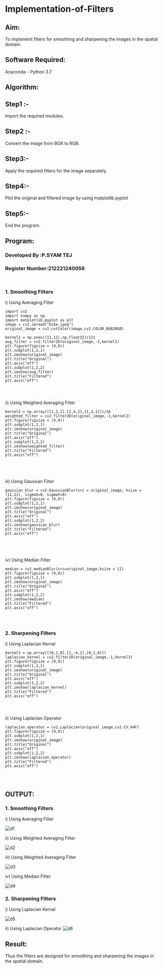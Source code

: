 # Implementation-of-Filters
## Aim:
To implement filters for smoothing and sharpening the images in the spatial domain.

## Software Required:
Anaconda - Python 3.7

## Algorithm:
## Step1 :- 
Import the required modules.


## Step2 :- 
Convert the image from BGR to RGB.


## Step3:- 
Apply the required filters for the image separately.


## Step4:- 
Plot the original and filtered image by using matplotlib.pyplot


## Step5:- 
End the program.


## Program:
### Developed By   :P.SYAM TEJ
### Register Number:212221240056
</br>

### 1. Smoothing Filters

i) Using Averaging Filter
```
import cv2
import numpy as np
import matplotlib.pyplot as plt
image = cv2.imread("bike.jpeg")
original_image = cv2.cvtColor(image,cv2.COLOR_BGR2RGB)

kernel1 = np.ones((11,11),np.float32)/121
avg_filter = cv2.filter2D(original_image,-1,kernel1)
plt.figure(figsize = (9,9))
plt.subplot(1,2,1)
plt.imshow(original_image)
plt.title("Original")
plt.axis("off")
plt.subplot(1,2,2)
plt.imshow(avg_filter)
plt.title("Filtered")
plt.axis("off")




```
ii) Using Weighted Averaging Filter
```
kernel2 = np.array([[1,2,1],[2,4,2],[1,2,1]])/16
weighted_filter = cv2.filter2D(original_image,-1,kernel2)
plt.figure(figsize = (9,9))
plt.subplot(1,2,1)
plt.imshow(original_image)
plt.title("Original")
plt.axis("off")
plt.subplot(1,2,2)
plt.imshow(weighted_filter)
plt.title("Filtered")
plt.axis("off")





```
iii) Using Gaussian Filter
```
gaussian_blur = cv2.GaussianBlur(src = original_image, ksize = (11,11), sigmaX=0, sigmaY=0)
plt.figure(figsize = (9,9))
plt.subplot(1,2,1)
plt.imshow(original_image)
plt.title("Original")
plt.axis("off")
plt.subplot(1,2,2)
plt.imshow(gaussian_blur)
plt.title("Filtered")
plt.axis("off")





```

iv) Using Median Filter
```
median = cv2.medianBlur(src=original_image,ksize = 11)
plt.figure(figsize = (9,9))
plt.subplot(1,2,1)
plt.imshow(original_image)
plt.title("Original")
plt.axis("off")
plt.subplot(1,2,2)
plt.imshow(median)
plt.title("Filtered")
plt.axis("off")




```

### 2. Sharpening Filters
i) Using Laplacian Kernal
```
kernel3 = np.array([[0,1,0],[1,-4,1],[0,1,0]])
laplacian_kernel = cv2.filter2D(original_image,-1,kernel3)
plt.figure(figsize = (9,9))
plt.subplot(1,2,1)
plt.imshow(original_image)
plt.title("Original")
plt.axis("off")
plt.subplot(1,2,2)
plt.imshow(laplacian_kernel)
plt.title("Filtered")
plt.axis("off")




```
ii) Using Laplacian Operator
```
laplacian_operator = cv2.Laplacian(original_image,cv2.CV_64F)
plt.figure(figsize = (9,9))
plt.subplot(1,2,1)
plt.imshow(original_image)
plt.title("Original")
plt.axis("off")
plt.subplot(1,2,2)
plt.imshow(laplacian_operator)
plt.title("Filtered")
plt.axis("off")




```

## OUTPUT:
### 1. Smoothing Filters

i) Using Averaging Filter

![d1](https://user-images.githubusercontent.com/93427224/168208146-6ec30c2f-d095-4e52-afdd-443fb82395c1.png)


ii) Using Weighted Averaging Filter

![d2](https://user-images.githubusercontent.com/93427224/168208293-f40d44a6-34a8-44c4-abb9-ffa8c7801b50.png)

iii) Using Weighted Averaging Filter

![d3](https://user-images.githubusercontent.com/93427224/168208278-94f2311d-b64f-4717-8eb8-2ef5da56ead8.png)

iv) Using Median Filter

![d4](https://user-images.githubusercontent.com/93427224/168208266-d07aa5c3-8594-4356-a4a0-afb987bf57fc.png)


### 2. Sharpening Filters

i) Using Laplacian Kernal

![d5](https://user-images.githubusercontent.com/93427224/168208335-8e84b585-7c46-452b-a47c-b7ba8c056f11.png)


ii) Using Laplacian Operator
![d6](https://user-images.githubusercontent.com/93427224/168208356-23d1dbc7-06a4-406c-89ec-e001cf57e672.png)


## Result:
Thus the filters are designed for smoothing and sharpening the images in the spatial domain.
